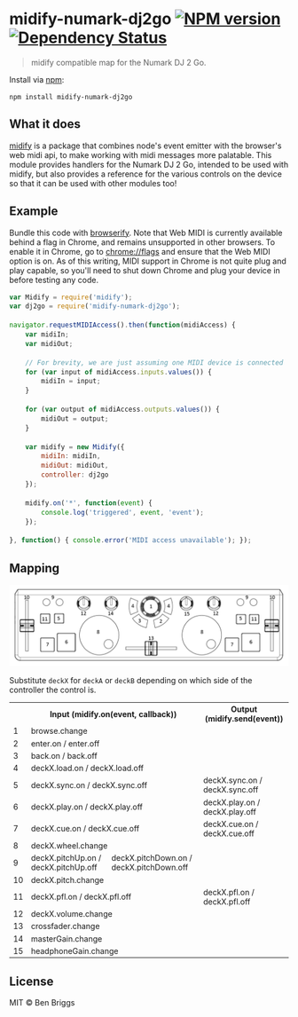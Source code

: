 # midify-numark-dj2go [![NPM version](https://badge.fury.io/js/midify-numark-dj2go.svg)](http://badge.fury.io/js/midify-numark-dj2go) [![Dependency Status](https://gemnasium.com/ben-eb/midify-numark-dj2go.svg)](https://gemnasium.com/ben-eb/midify-numark-dj2go)

> midify compatible map for the Numark DJ 2 Go.

Install via [npm](https://npmjs.org/package/midify-numark-dj2go):

```
npm install midify-numark-dj2go
```

## What it does

[midify](https://github.com/ben-eb/midify) is a package that combines node's event emitter with the browser's web midi api, to make working with midi messages more palatable. This module provides handlers for the Numark DJ 2 Go, intended to be used with midify, but also provides a reference for the various controls on the device so that it can be used with other modules too!

## Example

Bundle this code with [browserify](https://github.com/substack/node-browserify). Note that Web MIDI is currently available behind a flag in Chrome, and remains unsupported in other browsers. To enable it in Chrome, go to [chrome://flags](chrome://flags) and ensure that the Web MIDI option is on. As of this writing, MIDI support in Chrome is not quite plug and play capable, so you'll need to shut down Chrome and plug your device in before testing any code.

```js
var Midify = require('midify');
var dj2go = require('midify-numark-dj2go');

navigator.requestMIDIAccess().then(function(midiAccess) {
    var midiIn;
    var midiOut;

    // For brevity, we are just assuming one MIDI device is connected
    for (var input of midiAccess.inputs.values()) {
        midiIn = input;
    }

    for (var output of midiAccess.outputs.values()) {
        midiOut = output;
    }

    var midify = new Midify({
        midiIn: midiIn,
        midiOut: midiOut,
        controller: dj2go
    });

    midify.on('*', function(event) {
        console.log('triggered', event, 'event');
    });

}, function() { console.error('MIDI access unavailable'); });
```

## Mapping

![dj2go](dj2go.png)

Substitute `deckX` for `deckA` or `deckB` depending on which side of the controller the control is.

<table>
    <tr>
        <th></th>
        <th colspan="2">Input (midify.on(event, callback))</th>
        <th>Output (midify.send(event))</th>
    </tr>
    <tr>
        <td>1</td>
        <td colspan="2">browse.change</td>
        <td></td>
    </tr>
    <tr>
        <td>2</td>
        <td colspan="2">enter.on / enter.off</td>
        <td></td>
    </tr>
    <tr>
        <td>3</td>
        <td colspan="2">back.on / back.off</td>
        <td></td>
    </tr>
    <tr>
        <td>4</td>
        <td colspan="2">deckX.load.on / deckX.load.off</td>
        <td></td>
    </tr>
    <tr>
        <td>5</td>
        <td colspan="2">deckX.sync.on / deckX.sync.off</td>
        <td>deckX.sync.on / deckX.sync.off</td>
    </tr>
    <tr>
        <td>6</td>
        <td colspan="2">deckX.play.on / deckX.play.off</td>
        <td>deckX.play.on / deckX.play.off</td>
    </tr>
    <tr>
        <td>7</td>
        <td colspan="2">deckX.cue.on / deckX.cue.off</td>
        <td>deckX.cue.on / deckX.cue.off</td>
    </tr>
    <tr>
        <td>8</td>
        <td colspan="2">deckX.wheel.change</td>
        <td></td>
    </tr>
    <tr>
        <td>9</td>
        <td>deckX.pitchUp.on / deckX.pitchUp.off</td>
        <td>deckX.pitchDown.on / deckX.pitchDown.off</td>
        <td></td>
    </tr>
    <tr>
        <td>10</td>
        <td colspan="2">deckX.pitch.change</td>
        <td></td>
    </tr>
    <tr>
        <td>11</td>
        <td colspan="2">deckX.pfl.on / deckX.pfl.off</td>
        <td>deckX.pfl.on / deckX.pfl.off</td>
    </tr>
    <tr>
        <td>12</td>
        <td colspan="2">deckX.volume.change</td>
        <td></td>
    </tr>
    <tr>
        <td>13</td>
        <td colspan="2">crossfader.change</td>
        <td></td>
    </tr>
    <tr>
        <td>14</td>
        <td colspan="2">masterGain.change</td>
        <td></td>
    </tr>
    <tr>
        <td>15</td>
        <td colspan="2">headphoneGain.change</td>
        <td></td>
    </tr>
</table>

## License

MIT © Ben Briggs
